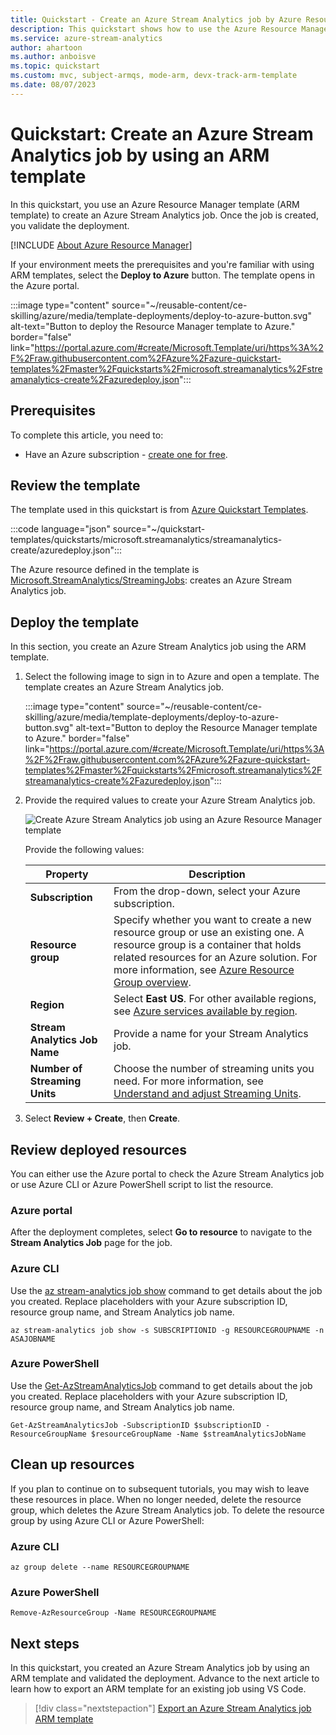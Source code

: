 ```yaml
---
title: Quickstart - Create an Azure Stream Analytics job by Azure Resource Manager template
description: This quickstart shows how to use the Azure Resource Manager template to create an Azure Stream Analytics job.
ms.service: azure-stream-analytics
author: ahartoon
ms.author: anboisve
ms.topic: quickstart
ms.custom: mvc, subject-armqs, mode-arm, devx-track-arm-template
ms.date: 08/07/2023
---
```


# Quickstart: Create an Azure Stream Analytics job by using an ARM template

In this quickstart, you use an Azure Resource Manager template (ARM template) to create an Azure Stream Analytics job. Once the job is created, you validate the deployment.

[!INCLUDE [About Azure Resource Manager](~/reusable-content/ce-skilling/azure/includes/resource-manager-quickstart-introduction.md)]

If your environment meets the prerequisites and you're familiar with using ARM templates, select the **Deploy to Azure** button. The template opens in the Azure portal.

:::image type="content" source="~/reusable-content/ce-skilling/azure/media/template-deployments/deploy-to-azure-button.svg" alt-text="Button to deploy the Resource Manager template to Azure." border="false" link="https://portal.azure.com/#create/Microsoft.Template/uri/https%3A%2F%2Fraw.githubusercontent.com%2FAzure%2Fazure-quickstart-templates%2Fmaster%2Fquickstarts%2Fmicrosoft.streamanalytics%2Fstreamanalytics-create%2Fazuredeploy.json":::

## Prerequisites

To complete this article, you need to:

* Have an Azure subscription - [create one for free](https://azure.microsoft.com/pricing/purchase-options/azure-account?cid=msft_learn).

## Review the template

The template used in this quickstart is from [Azure Quickstart Templates](https://azure.microsoft.com/resources/templates/streamanalytics-create/).

:::code language="json" source="~/quickstart-templates/quickstarts/microsoft.streamanalytics/streamanalytics-create/azuredeploy.json":::

The Azure resource defined in the template is [Microsoft.StreamAnalytics/StreamingJobs](/azure/templates/microsoft.streamanalytics/streamingjobs): creates an Azure Stream Analytics job.

## Deploy the template

In this section, you create an Azure Stream Analytics job using the ARM template.

1. Select the following image to sign in to Azure and open a template. The template creates an Azure Stream Analytics job.

   :::image type="content" source="~/reusable-content/ce-skilling/azure/media/template-deployments/deploy-to-azure-button.svg" alt-text="Button to deploy the Resource Manager template to Azure." border="false" link="https://portal.azure.com/#create/Microsoft.Template/uri/https%3A%2F%2Fraw.githubusercontent.com%2FAzure%2Fazure-quickstart-templates%2Fmaster%2Fquickstarts%2Fmicrosoft.streamanalytics%2Fstreamanalytics-create%2Fazuredeploy.json":::

2. Provide the required values to create your Azure Stream Analytics job.

   ![Create Azure Stream Analytics job using an Azure Resource Manager template](./media/quick-create-azure-resource-manager/create-stream-analytics-job-resource-manager-template.png "Create Azure Stream Analytics job using an Azure Resource Manager template")

   Provide the following values:

   |Property  |Description  |
   |---------|---------|
   |**Subscription**     | From the drop-down, select your Azure subscription.        |
   |**Resource group**     | Specify whether you want to create a new resource group or use an existing one. A resource group is a container that holds related resources for an Azure solution. For more information, see [Azure Resource Group overview](../azure-resource-manager/management/overview.md). |
   |**Region**     | Select **East US**. For other available regions, see [Azure services available by region](https://azure.microsoft.com/regions/services/).        |
   |**Stream Analytics Job Name**     | Provide a name for your Stream Analytics job.      |
   |**Number of Streaming Units**     |  Choose the number of streaming units you need. For more information, see [Understand and adjust Streaming Units](stream-analytics-streaming-unit-consumption.md).       |

3. Select **Review + Create**, then **Create**.


## Review deployed resources

You can either use the Azure portal to check the Azure Stream Analytics job or use Azure CLI or Azure PowerShell script to list the resource.

### Azure portal
After the deployment completes, select **Go to resource** to navigate to the **Stream Analytics Job** page for the job.

### Azure CLI
Use the [az stream-analytics job show](/cli/azure/stream-analytics/job#az-stream-analytics-job-show) command to get details about the job you created. Replace placeholders with your Azure subscription ID, resource group name, and Stream Analytics job name.

```azurecli-interactive
az stream-analytics job show -s SUBSCRIPTIONID -g RESOURCEGROUPNAME -n ASAJOBNAME
```

### Azure PowerShell
Use the [Get-AzStreamAnalyticsJob](/powershell/module/az.streamanalytics/get-azstreamanalyticsjob) command to get details about the job you created. Replace placeholders with your Azure subscription ID, resource group name, and Stream Analytics job name.

```azurepowershell-interactive
Get-AzStreamAnalyticsJob -SubscriptionID $subscriptionID -ResourceGroupName $resourceGroupName -Name $streamAnalyticsJobName
```

## Clean up resources

If you plan to continue on to subsequent tutorials, you may wish to leave these resources in place. When no longer needed, delete the resource group, which deletes the Azure Stream Analytics job. To delete the resource group by using Azure CLI or Azure PowerShell:

### Azure CLI

```azurecli-interactive
az group delete --name RESOURCEGROUPNAME
```

### Azure PowerShell

```azurepowershell-interactive
Remove-AzResourceGroup -Name RESOURCEGROUPNAME
```

## Next steps

In this quickstart, you created an Azure Stream Analytics job by using an ARM template and validated the deployment. Advance to the next article to learn how to export an ARM template for an existing job using VS Code.

> [!div class="nextstepaction"]
> [Export an Azure Stream Analytics job ARM template](resource-manager-export.md)
